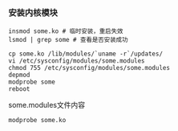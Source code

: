 ### 安装内核模块
```
insmod some.ko # 临时安装，重启失效
lsmod | grep some # 查看是否安装成功

cp some.ko /lib/modules/`uname -r`/updates/
vi /etc/sysconfig/modules/some.modules
chmod 755 /etc/sysconfig/modules/some.modules
depmod
modprobe some
reboot
```
some.modules文件内容
```
modprobe some.ko
```
